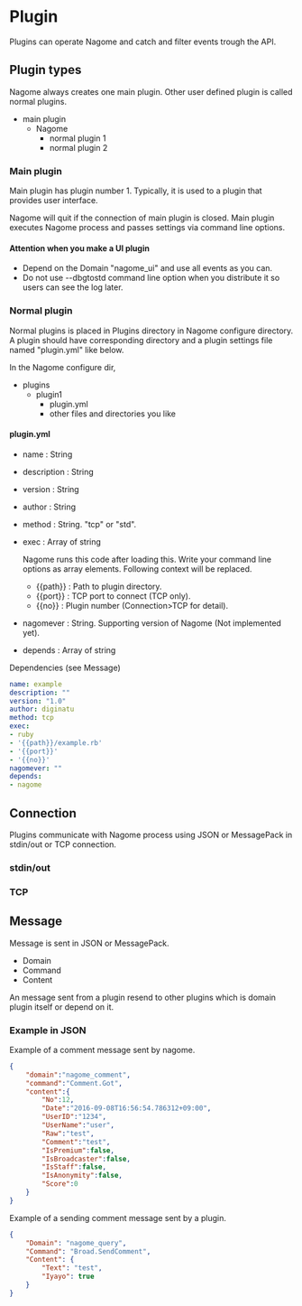 Plugin
======

Plugins can operate Nagome and catch and filter events trough the API.

Plugin types
------------

Nagome always creates one main plugin.
Other user defined plugin is called normal plugins.

+   main plugin
    +   Nagome
        +   normal plugin 1
        +   normal plugin 2

### Main plugin

Main plugin has plugin number 1.
Typically, it is used to a plugin that provides user interface.

Nagome will quit if the connection of main plugin is closed.
Main plugin executes Nagome process and passes settings via command line options.

#### Attention when you make a UI plugin

+   Depend on the Domain "nagome_ui" and use all events as you can.
+   Do not use --dbgtostd command line option when you distribute it so users can see the log later.

### Normal plugin

Normal plugins is placed in Plugins directory in Nagome configure directory.
A plugin should have corresponding directory and a plugin settings file named "plugin.yml" like below.

In the Nagome configure dir,

+   plugins
    +   plugin1
        +   plugin.yml
        +   other files and directories you like

#### plugin.yml

+   name : String
+   description : String
+   version : String
+   author : String
+   method : String.  "tcp" or "std".
+   exec : Array of string

    Nagome runs this code after loading this.
    Write your command line options as array elements.
    Following context will be replaced.

    +   {{path}} : Path to plugin directory.
    +   {{port}} : TCP port to connect (TCP only).
    +   {{no}} : Plugin number (Connection>TCP for detail).

+   nagomever : String.  Supporting version of Nagome (Not implemented yet).
+   depends : Array of string

Dependencies (see Message)

~~~ yaml
name: example
description: ""
version: "1.0"
author: diginatu
method: tcp
exec:
- ruby
- '{{path}}/example.rb'
- '{{port}}'
- '{{no}}'
nagomever: ""
depends:
- nagome
~~~

Connection
----------

Plugins communicate with Nagome process using JSON or MessagePack in stdin/out or TCP connection.

### stdin/out

### TCP

Message
-------

Message is sent in JSON or MessagePack.

+   Domain
+   Command
+   Content

An message sent from a plugin resend to other plugins which is domain plugin itself or depend on it.

### Example in JSON

Example of a comment message sent by nagome.

~~~ json
{
    "domain":"nagome_comment",
    "command":"Comment.Got",
    "content":{
        "No":12,
        "Date":"2016-09-08T16:56:54.786312+09:00",
        "UserID":"1234",
        "UserName":"user",
        "Raw":"test",
        "Comment":"test",
        "IsPremium":false,
        "IsBroadcaster":false,
        "IsStaff":false,
        "IsAnonymity":false,
        "Score":0
    }
}
~~~

Example of a sending comment message sent by a plugin.

~~~ json
{
    "Domain": "nagome_query",
    "Command": "Broad.SendComment",
    "Content": {
        "Text": "test",
        "Iyayo": true
    }
}
~~~
